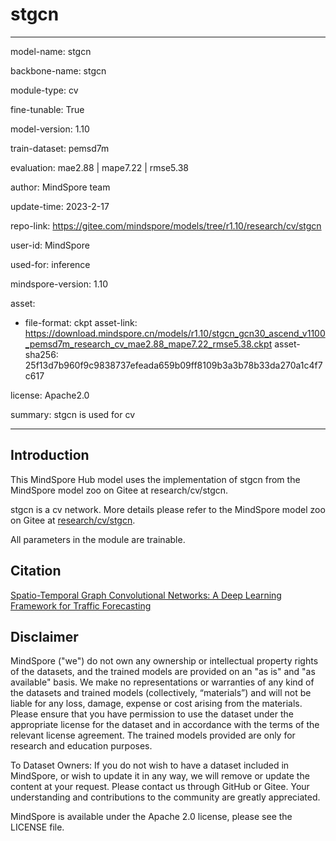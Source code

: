 # stgcn

---

model-name: stgcn

backbone-name: stgcn

module-type: cv

fine-tunable: True

model-version: 1.10

train-dataset: pemsd7m

evaluation: mae2.88 | mape7.22 | rmse5.38

author: MindSpore team

update-time: 2023-2-17

repo-link: <https://gitee.com/mindspore/models/tree/r1.10/research/cv/stgcn>

user-id: MindSpore

used-for: inference

mindspore-version: 1.10

asset:

-
    file-format: ckpt
    asset-link: <https://download.mindspore.cn/models/r1.10/stgcn_gcn30_ascend_v1100_pemsd7m_research_cv_mae2.88_mape7.22_rmse5.38.ckpt>
    asset-sha256: 25f13d7b960f9c9838737efeada659b09ff8109b3a3b78b33da270a1c4f7c617

license: Apache2.0

summary: stgcn is used for cv

---

## Introduction

This MindSpore Hub model uses the implementation of stgcn from the MindSpore model zoo on Gitee at research/cv/stgcn.

stgcn is a cv network. More details please refer to the MindSpore model zoo on Gitee at [research/cv/stgcn](https://gitee.com/mindspore/models/blob/r1.10/research/cv/stgcn/README_CN.md).

All parameters in the module are trainable.

## Citation

[Spatio-Temporal Graph Convolutional Networks: A Deep Learning Framework for Traffic Forecasting](https://arxiv.org/pdf/1709.04875.pdf)

## Disclaimer

MindSpore ("we") do not own any ownership or intellectual property rights of the datasets, and the trained models are provided on an "as is" and "as available" basis. We make no representations or warranties of any kind of the datasets and trained models (collectively, “materials”) and will not be liable for any loss, damage, expense or cost arising from the materials. Please ensure that you have permission to use the dataset under the appropriate license for the dataset and in accordance with the terms of the relevant license agreement. The trained models provided are only for research and education purposes.

To Dataset Owners: If you do not wish to have a dataset included in MindSpore, or wish to update it in any way, we will remove or update the content at your request. Please contact us through GitHub or Gitee. Your understanding and contributions to the community are greatly appreciated.

MindSpore is available under the Apache 2.0 license, please see the LICENSE file.
